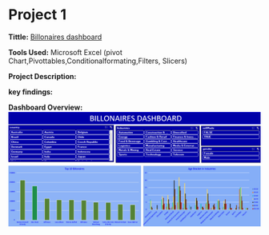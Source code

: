 # Project 1

**Tittle:** [Billonaires dashboard](https://github.com/Kerristech/Kerristech.github.io/blob/main/Billonaires.png)

**Tools Used:** Microsoft Excel (pivot Chart,Pivottables,Conditionalformating,Filters, Slicers)

**Project Description:**

**key findings:**

**Dashboard Overview:**
![Billonaires](Billonaires.png)
